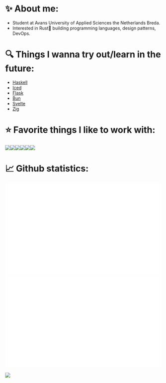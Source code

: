 # ✨ About me:
* Student at Avans University of Applied Sciences the Netherlands Breda.
* Interested in Rust🦀 building programming languages, design patterns, DevOps.

# 🔍 Things I wanna try out/learn in the future:
* <a href="https://www.haskell.org/">Haskell<a/>
* <a href="https://github.com/iced-rs/iced">Iced<a/>
* <a href="https://github.com/pallets/flask">Flask<a/>
* <a href="https://github.com/oven-sh/bun">Bun<a/>
* <a href="https://github.com/sveltejs/svelte">Svelte<a/>
* <a href="https://ziglang.org/">Zig<a/>

# ⭐ Favorite things I like to work with:
<a href="https://www.docker.com/"><img src="https://www.venafi.com/sites/default/files/content/body/Docker_Logo.png" width="16%" align="center"></a><a href="https://docs.microsoft.com/en-us/windows/wsl/about"><img src="https://www.codeproject.com/KB/WinRT/1214365/Article.png" width="20%" align="center"></a><a href="https://www.rust-lang.org/"><img src="https://www.rustacean.net/assets/rustacean-orig-noshadow.png" align="center" width="14%"></a><a href="https://www.raspberrypi.org/"><img src="https://www.raspberrypi.org/app/uploads/2012/03/Raspi_Colour_R.png" align="center" width="9%"></a><a href="https://nx.dev/"><img src="https://dev-to-uploads.s3.amazonaws.com/i/jmsyzyk6pdkjf7bflwu2.png" align="center" width="19%"></a><a href="https://nodejs.org/en/"><img src="https://seeklogo.com/images/N/nodejs-logo-FBE122E377-seeklogo.com.png" width="8%" align="center"></a>
  
# 📈 Github statistics:
  
![Stats](https://github.com/Pjiwm/github-stats-transparent/blob/output/generated/overview.svg)
![Languages](https://github.com/Pjiwm/github-stats-transparent/blob/output/generated/languages.svg)



![](https://visitor-badge.laobi.icu/badge?page_id=Pjiwm.Pjiwm)



